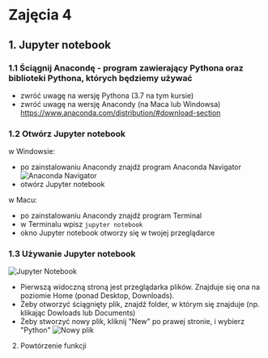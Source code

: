 # Zajęcia 4

## 1. Jupyter notebook
### 1.1 Ściągnij Anacondę - program zawierający Pythona oraz biblioteki Pythona, których będziemy używać
- zwróć uwagę na wersję Pythona (3.7 na tym kursie)
- zwróć uwagę na wersję Anacondy (na Maca lub Windowsa)
https://www.anaconda.com/distribution/#download-section

### 1.2 Otwórz Jupyter notebook
w Windowsie: 
- po zainstalowaniu Anacondy znajdź program Anaconda Navigator
![Anaconda Navigator](https://cdn-images-1.medium.com/max/2400/1*8VwF5RUh4vEf4FfrKMw7qg.png)
- otwórz Jupyter notebook

w Macu:
- po zainstalowaniu Anacondy znajdź program Terminal
- w Terminalu wpisz `jupyter notebook`
- okno Jupyter notebook otworzy się w twojej przeglądarce

### 1.3 Używanie Jupyter notebook
![Jupyter Notebook](https://jupyter-notebook.readthedocs.io/en/stable/_images/dashboard_files_tab.png)
- Pierwszą widoczną stroną jest przeglądarka plików. Znajduje się ona na poziomie Home (ponad Desktop, Downloads).
- Żeby otworzyć ściągnięty plik, znajdź folder, w którym się znajduje (np. klikając Dowloads lub Documents)
- Żeby stworzyć nowy plik, kliknij "New" po prawej stronie, i wybierz "Python"
![Nowy plik](https://jupyter-notebook.readthedocs.io/en/stable/_images/dashboard_files_tab_new.png)

2. Powtórzenie funkcji
